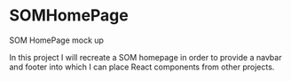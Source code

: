 # SOMHomePage
SOM HomePage mock up

In this project I will recreate a SOM homepage in order to provide a navbar and footer into which I can place React components from other projects.
